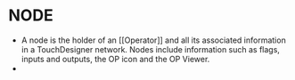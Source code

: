 # NODE
- A node is the holder of an [[Operator]] and all its associated information in a TouchDesigner network. Nodes include information such as flags, inputs and outputs, the OP icon and the OP Viewer.
- 